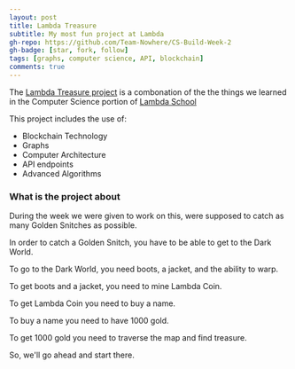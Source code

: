 ```yaml
---
layout: post
title: Lambda Treasure
subtitle: My most fun project at Lambda
gh-repo: https://github.com/Team-Nowhere/CS-Build-Week-2
gh-badge: [star, fork, follow]
tags: [graphs, computer science, API, blockchain]
comments: true
---
```


The [Lambda Treasure project](https://colab.research.google.com/drive/1paReyy2r0PrJuhF355_TdHyx5CPw3yfj) is a combonation of the the things we learned in
the Computer Science portion of [Lambda School](https://lambdaschool.com)

This project includes the use of:

- Blockchain Technology
- Graphs
- Computer Architecture
- API endpoints
- Advanced Algorithms

### What is the project about

During the week we were given to work on this, were supposed to catch as many
Golden Snitches as possible.

In order to catch a Golden Snitch, you have to be able to get to the Dark World.

To go to the Dark World, you need boots, a jacket, and the ability to warp.

To get boots and a jacket, you need to mine Lambda Coin.

To get Lambda Coin you need to buy a name.

To buy a name you need to have 1000 gold.

To get 1000 gold you need to traverse the map and find treasure.

So, we'll go ahead and start there.